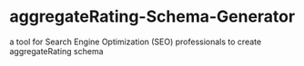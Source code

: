 # aggregateRating-Schema-Generator
a tool for Search Engine Optimization (SEO) professionals to create aggregateRating schema
